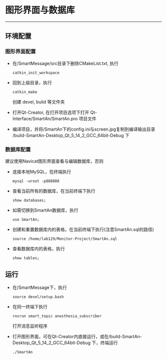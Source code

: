 # 图形界面与数据库

---

## 环境配置

### 图形界面配置

- 在/SmartMessage/src目录下删除CMakeList.txt, 执行

	``` 
	catkin_init_workspace
	```
- 回到上级目录，执行

	``` 
	catkin_make
	```
	
	创建 devel, bulid 等文件夹

- 打开Qt-Creator, 在打开项目选项下打开 Qt-Interface/SmartAn/SmartAn.pro 项目文件

- 编译项目，并将/SmartAn下的config.ini与screen.jpg复制到编译输出目录 /build-SmartAn-Desktop\_Qt\_5\_14\_2\_GCC\_64bit-Debug 下

### 数据库配置

建议使用Navicat图形界面查看与编辑数据库，否则

- 连接本地MySQL，在终端执行

	```
	mysql -uroot -p888888
	```

- 查看当前所有的数据库，在当前终端下执行

	```
	show databases;
	```
	
- 如需切换到SmartAn数据库，执行

	```
	use SmartAn;
	```

- 创建和重置数据库内的表格，在当前终端下执行(注意SmartAn.sql的路径)

	```
	source /home/lab129/Monitor-Project/SmartAn.sql 
	```

- 查看数据库内的表格，执行

	```
	show tables;
	```

## 运行

- 在/SmartMessage下，执行
	
	```
	source devel/setup.bash
	```
	
- 在同一终端下执行

	```
	rosrun smart_topic anesthesia_subscriber
	```
	
	打开消息监听程序

- 打开图形界面，可在Qt-Creator内直接运行，或在/build-SmartAn-Desktop\_Qt\_5\_14\_2\_GCC\_64bit-Debug 下，终端运行

	```
	./SmartAn
	```
	
